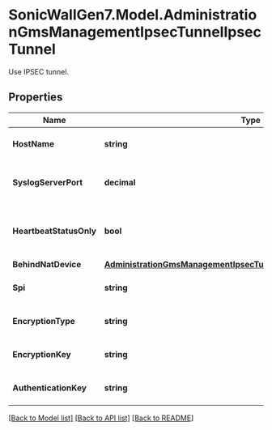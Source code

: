 # SonicWallGen7.Model.AdministrationGmsManagementIpsecTunnelIpsecTunnel
Use IPSEC tunnel.

## Properties

Name | Type | Description | Notes
------------ | ------------- | ------------- | -------------
**HostName** | **string** | Set the GMS server IP or hostname. | [optional] 
**SyslogServerPort** | **decimal** | Set the syslog server port of the GMS server. | [optional] 
**HeartbeatStatusOnly** | **bool** | Enable send heartbeat status messages Only. | [optional] 
**BehindNatDevice** | [**AdministrationGmsManagementIpsecTunnelIpsecTunnelBehindNatDevice**](AdministrationGmsManagementIpsecTunnelIpsecTunnelBehindNatDevice.md) |  | [optional] 
**Spi** | **string** | Set Incoming / Outgoing IPSEC SPI. | [optional] 
**EncryptionType** | **string** | Set IPSEC encryption type. | [optional] 
**EncryptionKey** | **string** | Set IPSEC encryption key. | [optional] 
**AuthenticationKey** | **string** | Set IPSEC authentication key. | [optional] 

[[Back to Model list]](../README.md#documentation-for-models) [[Back to API list]](../README.md#documentation-for-api-endpoints) [[Back to README]](../README.md)

